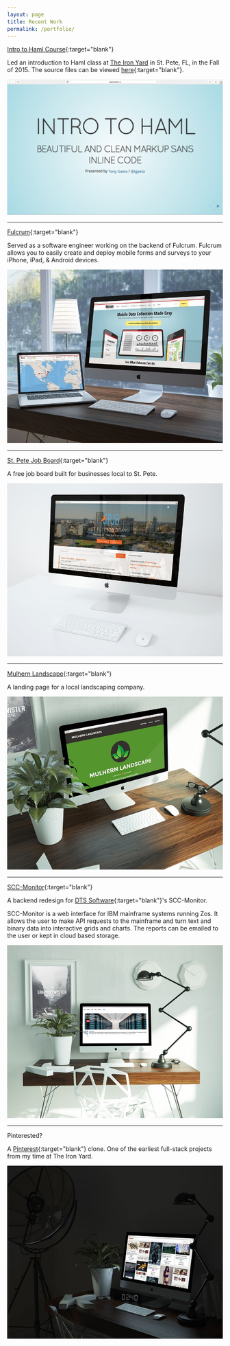 ```yaml
---
layout: page
title: Recent Work
permalink: /portfolio/
---
```

[Intro to Haml Course](http://tgaeta.github.io/intro-to-haml/#/){:target="blank"}

Led an introduction to Haml class at [The Iron Yard](http://www.theironyard.com/) in St. Pete, FL, in the Fall of 2015. The source files can be viewed [here](https://github.com/tgaeta/intro-to-haml){:target="blank"}.

![Intro to Haml Screenshot](/images/haml.png)

---
[Fulcrum](http://www.fulcrumapp.com){:target="blank"}

Served as a software engineer working on the backend of Fulcrum. Fulcrum allows you to easily create and deploy mobile forms and surveys to your iPhone, iPad, & Android devices.

![Fulcrum Landing Page on Desktops](/images/fulcrum.jpg)

---

[St. Pete Job Board](http://stpete.io){:target="blank"}

A free job board built for businesses local to St. Pete.

![St. Pete Job Board Landing Page](/images/stpetejobboard.jpg)

---

[Mulhern Landscape](http://www.mulhernlandscape.com){:target="blank"}

A landing page for a local landscaping company.

![Mulhern Landscape Landing Page](/images/mulhernlandscapescreen.jpg)

---

[SCC-Monitor](https://sccdemo.herokuapp.com/){:target="blank"}

A backend redesign for [DTS Software](http://www.dtssoftware.com/){:target="blank"}'s SCC-Monitor.

SCC-Monitor is a web interface for IBM mainframe systems running Zos. It allows the user to make API requests to the mainframe and turn text and binary data into interactive grids and charts. The reports can be emailed to the user or kept in cloud based storage.

![SCC-Monitor Welcome Screen](/images/scc.jpg)

---

Pinterested?

A [Pinterest](http://www.pinterest.com/){:target="blank"} clone. One of the earliest full-stack projects from my time at The Iron Yard.

![Pinterested? Home Screen](/images/pinterested.jpg)

